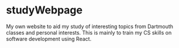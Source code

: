 # studyWebpage
My own website to aid my study of interesting topics from Dartmouth classes and personal interests. This is mainly to train my CS skills on software development using React.
